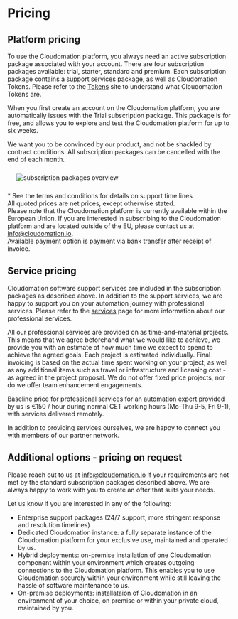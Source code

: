 # Pricing

## Platform pricing
To use the Cloudomation platform, you always need an active subscription package associated with your account. There are four subscription packages available: trial, starter, standard and premium. Each subscription package contains a support services package, as well as Cloudomation Tokens. Please refer to the [Tokens](/documentation/Tokens) site to understand what Cloudomation Tokens are.  

When you first create an account on the Cloudomation platform, you are automatically issues with the Trial subscription package. This package is for free, and allows you to explore and test the Cloudomation platform for up to six weeks.  

We want you to be convinced by our product, and not be shackled by contract conditions. All subscription packages can be cancelled with the end of each month.

<img src="/sitedata/images/subscription_packages.PNG" alt="subscription packages overview" class="d-none d-md-block" style="float:center; margin: 10px 20px"/>

\* See the terms and conditions for details on support time lines  
All quoted prices are net prices, except otherwise stated.  
Please note that the Cloudomation platform is currently available within the European Union. If you are interested in subscribing to the Cloudomation platform and are located outside of the EU, please contact us at [info@cloudomation.io](mailto:info@cloudomation.io).  
Available payment option is payment via bank transfer after receipt of invoice.  

## Service pricing
Cloudomation software support services are included in the subscription packages as described above. In addition to the support services, we are happy to support you on your automation journey with professional services. Please refer to the [services](/Services) page for more information about our professional services.

All our professional services are provided on as time-and-material projects. This means that we agree beforehand what we would like to achieve, we provide you with an estimate of how much time we expect to spend to achieve the agreed goals. Each project is estimated individually. Final invoicing is based on the actual time spent working on your project, as well as any additional items such as travel or infrastructure and licensing cost - as agreed in the project proposal. We do not offer fixed price projects, nor do we offer team enhancement engagements.

Baseline price for professional services for an automation expert provided by us is €150 / hour during normal CET working hours (Mo-Thu 9-5, Fri 9-1), with services delivered remotely.

In addition to providing services ourselves, we are happy to connect you with members of our partner network.

## Additional options - pricing on request
Please reach out to us at [info@cloudomation.io](mailto:info@cloudomation.io) if your requirements are not met by the standard subscription packages described above. We are always happy to work with you to create an offer that suits your needs.

Let us know if you are interested in any of the following:
* Enterprise support packages (24/7 support, more stringent response and resolution timelines)
* Dedicated Cloudomation instance: a fully separate instance of the Cloudomation platform for your exclusive use, maintained and operated by us.
* Hybrid deployments: on-premise installation of one Cloudomation component within your environment which creates outgoing connections to the Cloudomation platform. This enables you to use Cloudomation securely within your environment while still leaving the hassle of software maintenance to us.
* On-premise deployments: installataion of Cloudomation in an environment of your choice, on premise or within your private cloud, maintained by you.

